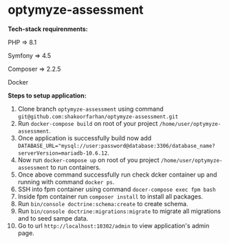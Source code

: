 # optymyze-assessment
**Tech-stack requirenments:**

PHP => 8.1

Symfony => 4.5

Composer => 2.2.5

Docker

**Steps to setup application:**

1. Clone branch `optymyze-assessment` using command `git@github.com:shakoorfarhan/optymyze-assessment.git` 
2. Run `docker-compose build` on root of your project `/home/user/optymyze-assessment`.
3. Once application is successfully build now add `DATABASE_URL="mysql://user:password@database:3306/database_name?serverVersion=mariadb-10.6.12`.
4. Now run `docker-compose up` on root of you project `/home/user/optymyze-assessment` to run containers.
5. Once above command successfully run check dcker container up and running with command `docker ps`.
6. SSH into fpm container using command `docer-compose exec fpm bash`
7. Inside fpm container run `composer install` to install all packages.
8. Run `bin/console doctrine:schema:create` to create schema.
9. Run `bin/console doctrine:migrations:migrate` to migrate all migrations and to seed sampe data.
10. Go to url `http://localhost:10302/admin` to view application's admin page.
